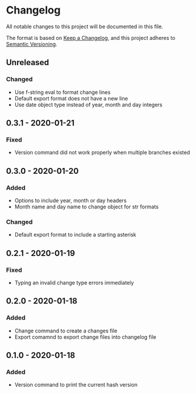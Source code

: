 # Changelog
All notable changes to this project will be documented in this file.

The format is based on [Keep a Changelog](https://keepachangelog.com/en/1.0.0/),
and this project adheres to [Semantic Versioning](https://semver.org/spec/v2.0.0.html).

## Unreleased
### Changed
* Use f-string eval to format change lines
* Default export format does not have a new line
* Use date object type instead of year, month and day integers

## 0.3.1 - 2020-01-21
### Fixed
* Version command did not work properly when multiple branches existed

## 0.3.0 - 2020-01-20
### Added
* Options to include year, month or day headers
* Month name and day name to change object for str formats
### Changed
* Default export format to include a starting asterisk

## 0.2.1 - 2020-01-19
### Fixed
* Typing an invalid change type errors immediately

## 0.2.0 - 2020-01-18
### Added
* Change command to create a changes file
* Export comamnd to export change files into changelog file

## 0.1.0 - 2020-01-18
### Added
* Version command to print the current hash version

